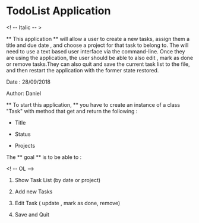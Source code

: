 
<!-- Heading -->

# TodoList Application #
<! -- Italic -- >

** This application ** will allow a user to create a new tasks, assign them a title and due date , and choose a project for that task to belong to. The will need to use a text based user interface via the command-line. Once they are using the application, the user should be able to also edit , mark as done or remove tasks.They can also quit and save the current task list to the file, and then restart the application with the former state restored.

Date : 28/09/2018

Author: Daniel

** To start this application, ** you have to create an instance of a class "Task" with method that get and return the following :

<!-- UL --> 

* Title

* Status

* Projects

The ** goal ** is to be able to :

<! -- OL -->

1. Show Task List (by date or project)

1. Add new Tasks

1. Edit Task ( update , mark as done, remove)

1. Save and Quit


